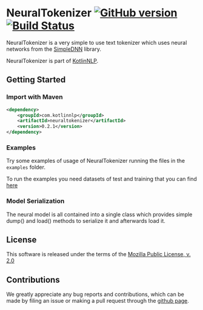 # NeuralTokenizer [![GitHub version](https://badge.fury.io/gh/KotlinNLP%2FNeuralTokenizer.svg)](https://badge.fury.io/gh/KotlinNLP%2FNeuralTokenizer) [![Build Status](https://travis-ci.org/KotlinNLP/NeuralTokenizer.svg?branch=master)](https://travis-ci.org/KotlinNLP/NeuralTokenizer)

NeuralTokenizer is a very simple to use text tokenizer which uses neural networks from the [SimpleDNN](https://github.com/nlpstep/simplednn "SimpleDNN") library.

NeuralTokenizer is part of [KotlinNLP](http://kotlinnlp.com/ "KotlinNLP").


## Getting Started

### Import with Maven

```xml
<dependency>
    <groupId>com.kotlinnlp</groupId>
    <artifactId>neuraltokenizer</artifactId>
    <version>0.2.1</version>
</dependency>
```

### Examples

Try some examples of usage of NeuralTokenizer running the files in the `examples` folder.

To run the examples you need datasets of test and training that you can find
[here](https://www.dropbox.com/ "NeuralTokenizer examples datasets")

### Model Serialization

The neural model is all contained into a single class which provides simple dump() and load() methods to serialize it and afterwards load it.


## License

This software is released under the terms of the 
[Mozilla Public License, v. 2.0](https://mozilla.org/MPL/2.0/ "Mozilla Public License, v. 2.0")


## Contributions

We greatly appreciate any bug reports and contributions, which can be made by filing an issue or making a pull 
request through the [github page](https://github.com/KotlinNLP/NeuralTokenizer "NeuralTokenizer on GitHub").
